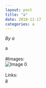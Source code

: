 ```yaml
---
layout: post
title: "a"
date: 2018-11-17
categories: a
---
```


*By a*

a<br /><br />#Images:<br />![ Image 0](a "Image0")<br /><br />Links:<br />[a](a)